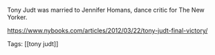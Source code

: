 Tony Judt was married to Jennifer Homans, dance critic for The New Yorker. 

https://www.nybooks.com/articles/2012/03/22/tony-judt-final-victory/

Tags: [[tony judt]]